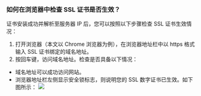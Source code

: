 ### 如何在浏览器中检查 SSL 证书是否生效？

证书安装成功并解析至服务器 IP 后，您可以按照以下步骤检查 SSL 证书生效情况：
1. 打开浏览器（本文以 Chrome 浏览器为例），在浏览器地址栏中以 https 格式输入 SSL 证书绑定的域名地址。
2. 按回车键，访问域名地址。检查是否具备以下情况：
 - 域名地址可以成功访问网站。
 - 浏览器地址栏左侧显示安全锁标志，则说明您的 SSL 数字证书已生效。如下图所示：
![](https://main.qcloudimg.com/raw/ed0719cc04d91b5e7c651fe819a15437.png)



